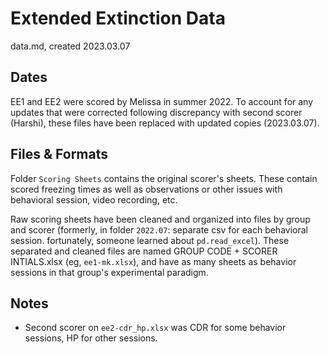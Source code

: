 # Extended Extinction Data
data.md, created 2023.03.07

## Dates

EE1 and EE2 were scored by Melissa in summer 2022. To account for any updates that were corrected following discrepancy with second scorer (Harshi), these files have been replaced with updated copies (2023.03.07).

## Files & Formats

Folder `Scoring Sheets` contains the original scorer's sheets. These contain scored freezing times as well as observations or other issues with behavioral session, video recording, etc.

Raw scoring sheets have been cleaned and organized into files by group and scorer (formerly, in folder `2022.07`: separate csv for each behavioral session. fortunately, someone learned about `pd.read_excel`). These separated and cleaned files are named GROUP CODE + SCORER INTIALS.xlsx (eg, `ee1-mk.xlsx`), and have as many sheets as behavior sessions in that group's experimental paradigm.

## Notes

- Second scorer on `ee2-cdr_hp.xlsx` was CDR for some behavior sessions, HP for other sessions.